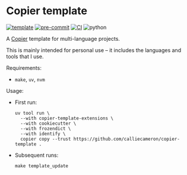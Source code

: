 # Copier template

[![template](https://img.shields.io/badge/template-calliecameron%2Fcopier--template-blue)](https://github.com/calliecameron/copier-template)
[![pre-commit](https://img.shields.io/badge/pre--commit-enabled-blue?logo=pre-commit)](https://github.com/pre-commit/pre-commit)
[![CI](https://github.com/calliecameron/copier-template/actions/workflows/ci.yml/badge.svg)](https://github.com/calliecameron/copier-template/actions/workflows/ci.yml)
![python](https://img.shields.io/badge/python-3.12_%7C_3.13_%7C_3.14-blue)

A [Copier](https://github.com/copier-org/copier) template for multi-language projects.

This is mainly intended for personal use – it includes the languages and tools that I use.

Requirements:

- `make`, `uv`, `nvm`

Usage:

- First run:

  ```shell
  uv tool run \
    --with copier-template-extensions \
    --with cookiecutter \
    --with frozendict \
    --with identify \
    copier copy --trust https://github.com/calliecameron/copier-template .
  ```

- Subsequent runs:

  ```shell
  make template_update
  ```
